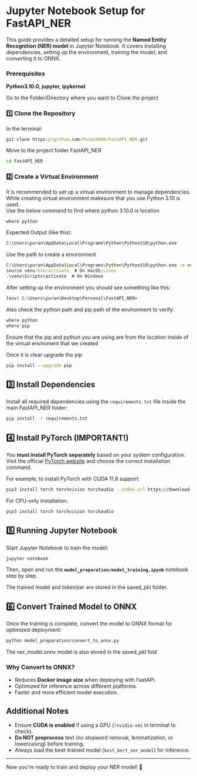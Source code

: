 # Jupyter Notebook Setup for FastAPI_NER

This guide provides a detailed setup for running the **Named Entity Recognition (NER) model** in Jupyter Notebook. It covers installing dependencies, setting up the environment, training the model, and converting it to ONNX.
### Prerequisites
**Python3.10.0, jupyter, ipykernel**

Go to the Folder/Directory where you want to Clone the project
### 1️⃣ Clone the Repository
In the terminal:

```cmd
git clone https://github.com/Puran2006/FastAPI_NER.git
```
Move to the project folder FastAPI_NER
```cmd
cd FastAPI_NER
```

### 2️⃣ Create a Virtual Environment
It is recommended to set up a virtual environment to manage dependencies.
While creating virtual environment makesure that you use Python 3.10 is used.  
Use the below command to find where python 3.10.0 is location

```cmd
where python
```
Expected Output (like this):
```cmd
C:\Users\puran\AppData\Local\Programs\Python\Python310\python.exe
```  
Use the path to create a environment
```cmd
C:\Users\puran\AppData\Local\Programs\Python\Python310\python.exe -m venv venv
source venv/bin/activate  # On macOS/Linux
.\venv\Scripts\activate  # On Windows
```
After setting up the environment you should see something like this:
```cmd
(env) C:\Users\puran\Desktop\Personal\FastAPI_NER>
```
Also check the python path and pip path of the environment to verify:
```cmd
where python
where pip
```
Ensure that the pip and python you are using are from the location inside of the virtual enviroment that we created

Once it is clear upgrade the pip
```cmd
pip install --upgrade pip
```

## 3️⃣ Install Dependencies

Install all required dependencies using the `requirements.txt` file inside the main FastAPI_NER folder:
```sh
pip install -r requirements.txt
```

## 4️⃣ Install PyTorch (IMPORTANT!)

You **must install PyTorch separately** based on your system configuration. Visit the official [PyTorch website](https://pytorch.org/get-started/locally/) and choose the correct installation command.

For example, to install PyTorch with CUDA 11.8 support:
```sh
pip3 install torch torchvision torchaudio --index-url https://download.pytorch.org/whl/cu118
```
For CPU-only installation:
```sh
pip3 install torch torchvision torchaudio
```

## 5️⃣ Running Jupyter Notebook

Start Jupyter Notebook to train the model:
```sh
jupyter notebook
```

Then, open and run the **`model_preparation/model_training.ipynb`** notebook step by step.

The trained model and tokenizer are stored in the saved_pkl folder.

## 6️⃣ Convert Trained Model to ONNX

Once the training is complete, convert the model to ONNX format for optimized deployment:
```sh
python model_preparation/convert_to_onnx.py
```
The ner_model.onnx model is also stored in the saved_pkl fold
### **Why Convert to ONNX?**
- Reduces **Docker image size** when deploying with FastAPI.
- Optimized for inference across different platforms.
- Faster and more efficient model execution.

##  Additional Notes
- Ensure **CUDA is enabled** if using a GPU (`!nvidia-smi` in terminal to check).
- **Do NOT preprocess** text (no stopword removal, lemmatization, or lowercasing) before training.
- Always load the best-trained model (`best_bert_ner_model`) for inference.

---
Now you're ready to train and deploy your NER model! 🚀


